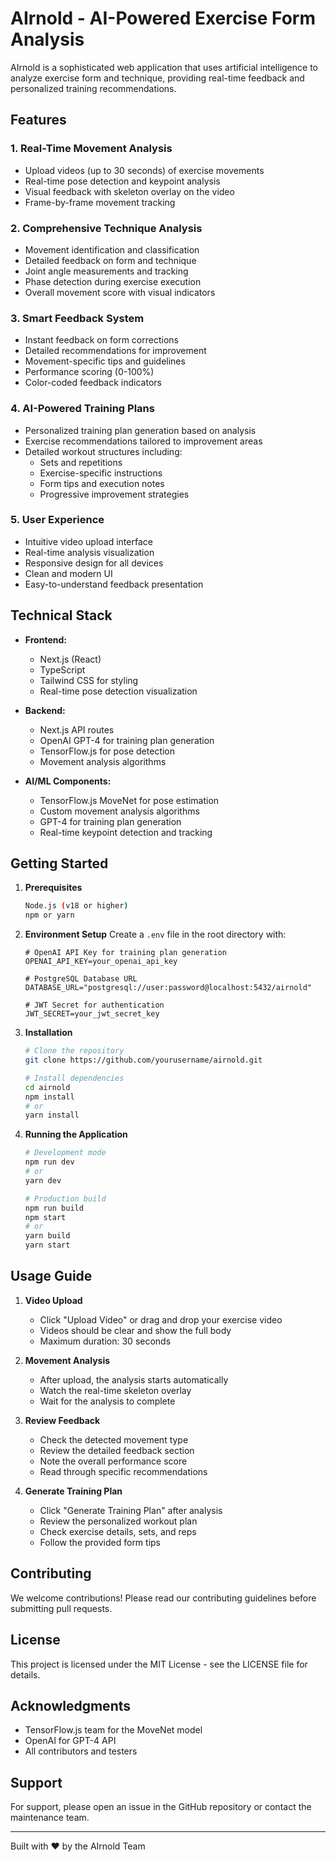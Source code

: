 # AIrnold - AI-Powered Exercise Form Analysis

AIrnold is a sophisticated web application that uses artificial intelligence to analyze exercise form and technique, providing real-time feedback and personalized training recommendations.

## Features

### 1. Real-Time Movement Analysis
- Upload videos (up to 30 seconds) of exercise movements
- Real-time pose detection and keypoint analysis
- Visual feedback with skeleton overlay on the video
- Frame-by-frame movement tracking

### 2. Comprehensive Technique Analysis
- Movement identification and classification
- Detailed feedback on form and technique
- Joint angle measurements and tracking
- Phase detection during exercise execution
- Overall movement score with visual indicators

### 3. Smart Feedback System
- Instant feedback on form corrections
- Detailed recommendations for improvement
- Movement-specific tips and guidelines
- Performance scoring (0-100%)
- Color-coded feedback indicators

### 4. AI-Powered Training Plans
- Personalized training plan generation based on analysis
- Exercise recommendations tailored to improvement areas
- Detailed workout structures including:
  - Sets and repetitions
  - Exercise-specific instructions
  - Form tips and execution notes
  - Progressive improvement strategies

### 5. User Experience
- Intuitive video upload interface
- Real-time analysis visualization
- Responsive design for all devices
- Clean and modern UI
- Easy-to-understand feedback presentation

## Technical Stack

- **Frontend:**
  - Next.js (React)
  - TypeScript
  - Tailwind CSS for styling
  - Real-time pose detection visualization

- **Backend:**
  - Next.js API routes
  - OpenAI GPT-4 for training plan generation
  - TensorFlow.js for pose detection
  - Movement analysis algorithms

- **AI/ML Components:**
  - TensorFlow.js MoveNet for pose estimation
  - Custom movement analysis algorithms
  - GPT-4 for training plan generation
  - Real-time keypoint detection and tracking

## Getting Started

1. **Prerequisites**
   ```bash
   Node.js (v18 or higher)
   npm or yarn
   ```

2. **Environment Setup**
   Create a `.env` file in the root directory with:
   ```env
   # OpenAI API Key for training plan generation
   OPENAI_API_KEY=your_openai_api_key

   # PostgreSQL Database URL
   DATABASE_URL="postgresql://user:password@localhost:5432/airnold"

   # JWT Secret for authentication
   JWT_SECRET=your_jwt_secret_key
   ```

3. **Installation**
   ```bash
   # Clone the repository
   git clone https://github.com/yourusername/airnold.git

   # Install dependencies
   cd airnold
   npm install
   # or
   yarn install
   ```

4. **Running the Application**
   ```bash
   # Development mode
   npm run dev
   # or
   yarn dev

   # Production build
   npm run build
   npm start
   # or
   yarn build
   yarn start
   ```

## Usage Guide

1. **Video Upload**
   - Click "Upload Video" or drag and drop your exercise video
   - Videos should be clear and show the full body
   - Maximum duration: 30 seconds

2. **Movement Analysis**
   - After upload, the analysis starts automatically
   - Watch the real-time skeleton overlay
   - Wait for the analysis to complete

3. **Review Feedback**
   - Check the detected movement type
   - Review the detailed feedback section
   - Note the overall performance score
   - Read through specific recommendations

4. **Generate Training Plan**
   - Click "Generate Training Plan" after analysis
   - Review the personalized workout plan
   - Check exercise details, sets, and reps
   - Follow the provided form tips

## Contributing

We welcome contributions! Please read our contributing guidelines before submitting pull requests.

## License

This project is licensed under the MIT License - see the LICENSE file for details.

## Acknowledgments

- TensorFlow.js team for the MoveNet model
- OpenAI for GPT-4 API
- All contributors and testers

## Support

For support, please open an issue in the GitHub repository or contact the maintenance team.

---

Built with ❤️ by the AIrnold Team